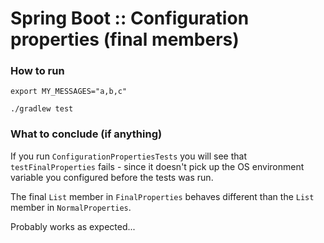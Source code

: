 # Spring Boot :: Configuration properties (final members)

### How to run

    export MY_MESSAGES="a,b,c"
    
    ./gradlew test
    
### What to conclude (if anything)

If you run `ConfigurationPropertiesTests` you will see that `testFinalProperties` fails - since it doesn't pick up the OS environment variable you configured before the tests was run.

The final `List` member in `FinalProperties` behaves different than the `List` member in `NormalProperties`.

Probably works as expected...